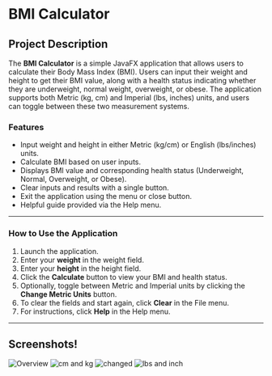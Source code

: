 # BMI Calculator

## Project Description
The **BMI Calculator** is a simple JavaFX application that allows users to calculate their Body Mass Index (BMI). Users can input their weight and height to get their BMI value, along with a health status indicating whether they are underweight, normal weight, overweight, or obese. The application supports both Metric (kg, cm) and Imperial (lbs, inches) units, and users can toggle between these two measurement systems.

### Features
- Input weight and height in either Metric (kg/cm) or English (lbs/inches) units.
- Calculate BMI based on user inputs.
- Displays BMI value and corresponding health status (Underweight, Normal, Overweight, or Obese).
- Clear inputs and results with a single button.
- Exit the application using the menu or close button.
- Helpful guide provided via the Help menu.

---

### How to Use the Application
1. Launch the application.
2. Enter your **weight** in the weight field.
3. Enter your **height** in the height field.
4. Click the **Calculate** button to view your BMI and health status.
5. Optionally, toggle between Metric and Imperial units by clicking the **Change Metric Units** button.
6. To clear the fields and start again, click **Clear** in the File menu.
7. For instructions, click **Help** in the Help menu.

---

## Screenshots!
![Overview](https://github.com/user-attachments/assets/e0b00b68-d6c9-4349-bf44-241b5e356e9f)
![cm and kg](https://github.com/user-attachments/assets/b04969d9-cabd-433d-b27c-b412daa18a0f)
![changed](https://github.com/user-attachments/assets/302c8cf0-b51f-4148-84ae-54afdd1ac18a)
![lbs and inch](https://github.com/user-attachments/assets/29537a2c-412d-4b43-aedb-9335fe984c0f)
